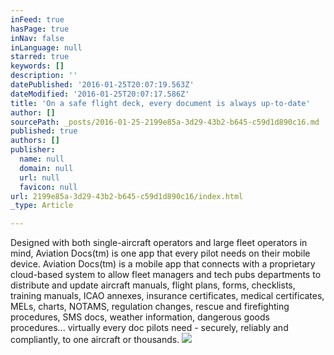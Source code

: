 ```yaml
---
inFeed: true
hasPage: true
inNav: false
inLanguage: null
starred: true
keywords: []
description: ''
datePublished: '2016-01-25T20:07:19.563Z'
dateModified: '2016-01-25T20:07:17.586Z'
title: 'On a safe flight deck, every document is always up-to-date'
author: []
sourcePath: _posts/2016-01-25-2199e85a-3d29-43b2-b645-c59d1d890c16.md
published: true
authors: []
publisher:
  name: null
  domain: null
  url: null
  favicon: null
url: 2199e85a-3d29-43b2-b645-c59d1d890c16/index.html
_type: Article

---
```

Designed with both single-aircraft operators and large fleet operators in mind, Aviation Docs(tm) is one app that every pilot needs on their mobile device.
Aviation Docs(tm) is a mobile app that connects with a proprietary cloud-based system to allow fleet managers and tech pubs departments to distribute and update aircraft manuals, flight plans, forms, checklists, training manuals, ICAO annexes, insurance certificates, medical certificates, MELs, charts, NOTAMS, regulation changes, rescue and firefighting procedures, SMS docs, weather information, dangerous goods procedures... virtually every doc pilots need - securely, reliably and compliantly, to one aircraft or thousands.
![](https://s3-us-west-2.amazonaws.com/the-grid-img/p/d00ff765bf23c82459d05646e41f0c3c393824df.jpg)